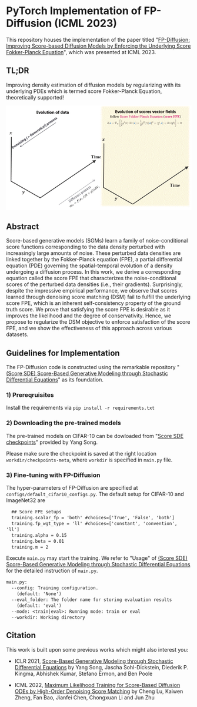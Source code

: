 # PyTorch Implementation of FP-Diffusion (ICML 2023)
This repository houses the implementation of the paper titled "[FP-Diffusion: Improving Score-based Diffusion Models by Enforcing the Underlying Score Fokker-Planck Equation](https://arxiv.org/abs/2210.04296)", which was presented at ICML 2023.

## TL;DR
Improving density estimation of diffusion models by regularizing with its underlying PDEs which is termed score Fokker-Planck Equation, theoretically supported! 

<p align="center">
<img src="ScoreFPE_3Doutline_single.gif">
</p>

## Abstract

Score-based generative models (SGMs) learn a family of noise-conditional score functions corresponding to the data density perturbed with increasingly large amounts of noise. These perturbed data densities are linked together by the Fokker-Planck equation (FPE), a partial differential equation (PDE) governing the spatial-temporal evolution of a density undergoing a diffusion process. In this work, we derive a corresponding equation called the score FPE that characterizes the noise-conditional scores of the perturbed data densities (i.e., their gradients). Surprisingly, despite the impressive empirical performance, we observe that scores learned through denoising score matching (DSM) fail to fulfill the underlying score FPE, which is an inherent self-consistency property of the ground truth score.
We prove that satisfying the score FPE is desirable as it improves the likelihood and the degree of conservativity. Hence, we propose to regularize the DSM objective to enforce satisfaction of the score FPE, and we show the effectiveness of this approach across various datasets.

## Guidelines for Implementation

The FP-Diffusion code is constructed using the remarkable repository "[(Score SDE) Score-Based Generative Modeling through Stochastic Differential Equations](https://github.com/yang-song/score_sde_pytorch/)" as its foundation. 

### 1) Prereqruisites
Install the requirements via
``` pip install -r requirements.txt ```

### 2) Downloading the pre-trained models
The pre-trained models on CIFAR-10 can be dowloaded from "[Score SDE checkpoints](https://drive.google.com/drive/folders/1tFmF_uh57O6lx9ggtZT_5LdonVK2cV-e)" provided by Yang Song. 

Please make sure the checkpoint is saved at the right location `workdir/checkpoints-meta`, where `workdir` is specified in `main.py` file.

### 3) Fine-tuning with FP-Diffusion

The hyper-parameters of FP-Diffusion are specified at `configs/default_cifar10_configs.py`. The default setup for CIFAR-10 and ImageNet32 are

```
  ## Score FPE setups
  training.scalar_fp = 'both' #choices=['True', 'False', 'both']
  training.fp_wgt_type = 'll' #choices=['constant', 'convention', 'll']
  training.alpha = 0.15
  training.beta = 0.01
  training.m = 2
```

Execute ```main.py``` may start the training. We refer to "Usage" of [(Score SDE) Score-Based Generative Modeling through Stochastic Differential Equations](https://github.com/yang-song/score_sde_pytorch/) for the detailed instruction of `main.py`.

```
main.py:
  --config: Training configuration.
    (default: 'None')
  --eval_folder: The folder name for storing evaluation results
    (default: 'eval')
  --mode: <train|eval>: Running mode: train or eval
  --workdir: Working directory
```

## Citation


This work is built upon some previous works which might also interest you:

* ICLR 2021,  [Score-Based Generative Modeling through Stochastic Differential Equations](https://github.com/yang-song/score_sde_pytorch/) by Yang Song, Jascha Sohl-Dickstein, Diederik P. Kingma, Abhishek Kumar, Stefano Ermon, and Ben Poole

* ICML 2022,  [Maximum Likelihood Training for Score-Based Diffusion ODEs by High-Order Denoising Score Matching](https://github.com/LuChengTHU/mle_score_ode) by Cheng Lu, Kaiwen Zheng, Fan Bao, Jianfei Chen, Chongxuan Li and Jun Zhu

